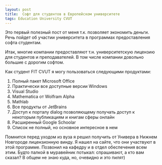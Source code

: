 ```yaml
---
layout: post
title:  Софт для студентов в Европейском университете
tags: Education University CVUT
---
```

Это первый полезный пост от меня т.к. позволяет экономить деньги.
Речь пойдет об участии университета в программах предоставления софта студентам.

Итак, многие компании предоставляют т.н. университетскую лицензию для студентов и преподавателей. В том числе компании довольно большие с дорогим софтом.

Как студент FIT CVUT я могу пользоваться следующими продуктами:

1. Полный пакет Microsoft Office
2. Практически все доступные версии Windows
3. Visual Studio 
4. Mathematica от Wolfram Alpha
5. Mathlab 
6. Все продукты от JetBrains
7. Доступ к порталу dialog позволяющему получать доступ к некоторым публикациям и книгам сферы онлайн
8. Расширенный Google Schoolar
9. Список не полный, но основное интересное в нем

Помнится перед уходом из вуза я решил получить от Универа в Нижнем Новгороде лицензионную винду. Я нашел на сайте, что они участвуют в этой программе. 
Позвонил на кафедру и в отдел обеспечения всем этим. Будто палкой в муравейник потыкал: спрашивают, а кто вам сказал? В общем не знаю куда, но, очевидно и это пилят)


